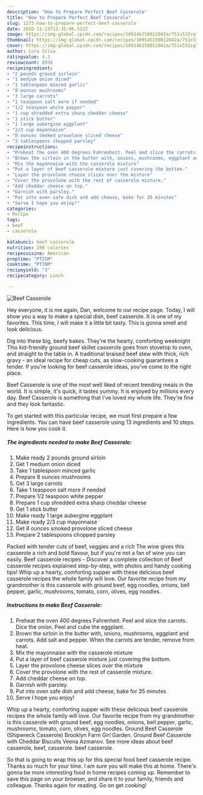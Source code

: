 ```yaml
---
description: "How to Prepare Perfect Beef Casserole"
title: "How to Prepare Perfect Beef Casserole"
slug: 1273-how-to-prepare-perfect-beef-casserole
date: 2020-11-13T13:35:06.512Z
image: https://img-global.cpcdn.com/recipes/10914b150812042a/751x532cq70/beef-casserole-recipe-main-photo.jpg
thumbnail: https://img-global.cpcdn.com/recipes/10914b150812042a/751x532cq70/beef-casserole-recipe-main-photo.jpg
cover: https://img-global.cpcdn.com/recipes/10914b150812042a/751x532cq70/beef-casserole-recipe-main-photo.jpg
author: Cora Silva
ratingvalue: 4.3
reviewcount: 8936
recipeingredient:
- "2 pounds ground sirloin"
- "1 medium onion diced"
- "1 tablespoon minced garlic"
- "8 ounces mushrooms"
- "3 large carrots"
- "1 teaspoon salt more if needed"
- "1/2 teaspoon white pepper"
- "1 cup shredded extra sharp cheddar cheese"
- "1 stick butter"
- "1 large aubergine eggplant"
- "2/3 cup mayonnaise"
- "8 ounces smoked provolone sliced cheese"
- "2 tablespoons chopped parsley"
recipeinstructions:
- "Preheat the oven 400 degrees Fahrenheit. Peel and slice the carrots. Dice the onion. Peel and cube the eggplant."
- "Brown the sirloin in the butter with, onions, mushrooms, eggplant and carrots. Add salt and pepper. When the carrots are tender, remove from heat."
- "Mix the mayonnaise with the casserole mixture"
- "Put a layer of beef casserole mixture just covering the bottom."
- "Layer the provolone cheese slices over the mixture"
- "Cover the provolone with the rest of casserole mixture."
- "Add cheddar cheese on top."
- "Garnish with parsley."
- "Put into oven safe dish and add cheese, bake for 35 minutes"
- "Serve I hope you enjoy!"
categories:
- Recipe
tags:
- beef
- casserole

katakunci: beef casserole 
nutrition: 290 calories
recipecuisine: American
preptime: "PT25M"
cooktime: "PT39M"
recipeyield: "3"
recipecategory: Lunch

---
```



![Beef Casserole](https://img-global.cpcdn.com/recipes/10914b150812042a/751x532cq70/beef-casserole-recipe-main-photo.jpg)

Hey everyone, it is me again, Dan, welcome to our recipe page. Today, I will show you a way to make a special dish, beef casserole. It is one of my favorites. This time, I will make it a little bit tasty. This is gonna smell and look delicious.

Dig into these big, beefy bakes. They&#39;re the hearty, comforting weeknight This kid-friendly ground beef skillet casserole goes from stovetop to oven, and straight to the table in. A traditional braised beef stew with thick, rich gravy - an ideal recipe for cheap cuts, as slow-cooking guarantees a tender. If you&#39;re looking for beef casserole ideas, you&#39;ve come to the right place.

Beef Casserole is one of the most well liked of recent trending meals in the world. It is simple, it's quick, it tastes yummy. It is enjoyed by millions every day. Beef Casserole is something that I've loved my whole life. They're fine and they look fantastic.


To get started with this particular recipe, we must first prepare a few ingredients. You can have beef casserole using 13 ingredients and 10 steps. Here is how you cook it.

<!--inarticleads1-->

##### The ingredients needed to make Beef Casserole:

1. Make ready 2 pounds ground sirloin
1. Get 1 medium onion diced
1. Take 1 tablespoon minced garlic
1. Prepare 8 ounces mushrooms
1. Get 3 large carrots
1. Take 1 teaspoon salt more if needed
1. Prepare 1/2 teaspoon white pepper
1. Prepare 1 cup shredded extra sharp cheddar cheese
1. Get 1 stick butter
1. Make ready 1 large aubergine eggplant
1. Make ready 2/3 cup mayonnaise
1. Get 8 ounces smoked provolone sliced cheese
1. Prepare 2 tablespoons chopped parsley


Packed with tender cuts of beef, veggies and a rich The wine gives this casserole a rich and bold flavour, but if you&#39;re not a fan of wine you can easily. Beef casserole recipes - Discover a complete collection of Beef casserole recipes explained step-by-step, with photos and handy cooking tips! Whip up a hearty, comforting supper with these delicious beef casserole recipes the whole family will love. Our favorite recipe from my grandmother is this casserole with ground beef, egg noodles, onions, bell pepper, garlic, mushrooms, tomato, corn, olives, egg noodles. 

<!--inarticleads2-->

##### Instructions to make Beef Casserole:

1. Preheat the oven 400 degrees Fahrenheit. Peel and slice the carrots. Dice the onion. Peel and cube the eggplant.
1. Brown the sirloin in the butter with, onions, mushrooms, eggplant and carrots. Add salt and pepper. When the carrots are tender, remove from heat.
1. Mix the mayonnaise with the casserole mixture
1. Put a layer of beef casserole mixture just covering the bottom.
1. Layer the provolone cheese slices over the mixture
1. Cover the provolone with the rest of casserole mixture.
1. Add cheddar cheese on top.
1. Garnish with parsley.
1. Put into oven safe dish and add cheese, bake for 35 minutes
1. Serve I hope you enjoy!


Whip up a hearty, comforting supper with these delicious beef casserole recipes the whole family will love. Our favorite recipe from my grandmother is this casserole with ground beef, egg noodles, onions, bell pepper, garlic, mushrooms, tomato, corn, olives, egg noodles. Ground Beef Casserole (Shipwreck Casserole) Brooklyn Farm Girl Garden. Ground Beef Casserole with Cheddar Biscuits Veena Azmanov. See more ideas about beef casserole, beef, casserole. beef casserole. 

So that is going to wrap this up for this special food beef casserole recipe. Thanks so much for your time. I am sure you will make this at home. There's gonna be more interesting food in home recipes coming up. Remember to save this page on your browser, and share it to your family, friends and colleague. Thanks again for reading. Go on get cooking!

